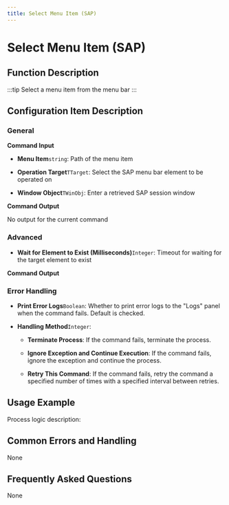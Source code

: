 ```yaml
---
title: Select Menu Item (SAP)
---
```


# Select Menu Item (SAP)

## Function Description

:::tip 
Select a menu item from the menu bar
:::

## Configuration Item Description

### General

**Command Input**

- **Menu Item**`string`: Path of the menu item

- **Operation Target**`TTarget`: Select the SAP menu bar element to be operated on

- **Window Object**`TWinObj`: Enter a retrieved SAP session window


**Command Output**

No output for the current command

### Advanced

- **Wait for Element to Exist (Milliseconds)**`Integer`: Timeout for waiting for the target element to exist


**Command Output**

### Error Handling

- **Print Error Logs**`Boolean`: Whether to print error logs to the "Logs" panel when the command fails. Default is checked. 

- **Handling Method**`Integer`:

    - **Terminate Process**: If the command fails, terminate the process.

    - **Ignore Exception and Continue Execution**: If the command fails, ignore the exception and continue the process.

    - **Retry This Command**: If the command fails, retry the command a specified number of times with a specified interval between retries.

## Usage Example

Process logic description:

## Common Errors and Handling

None

## Frequently Asked Questions

None

